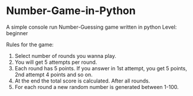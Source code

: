 # Number-Game-in-Python
A simple console run Number-Guessing game written in python
Level: beginner

Rules for the game:
1. Select number of rounds you wanna play. 
2. You will get 5 attempts per round. 
3. Each round has 5 points. If you answer in 1st attempt, you get 5 points, 2nd attempt 4 points and so on. 
4. At the end the total score is calculated. After all rounds. 
5. For each round a new random number is generated between 1-100.
